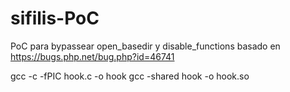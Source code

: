 # sifilis-PoC


PoC para bypassear open_basedir y disable_functions basado en https://bugs.php.net/bug.php?id=46741

gcc -c -fPIC hook.c -o hook
gcc -shared hook -o hook.so


